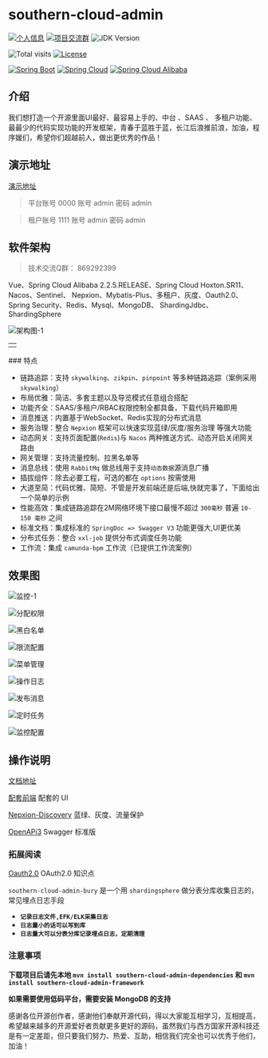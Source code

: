 # southern-cloud-admin


[![个人信息](https://img.shields.io/badge/author-KBOX-blue.svg)](http://blog.southern-cihui.com/)
[![项目交流群](https://img.shields.io/badge/chat-项目交流群-yellow.svg)](https://qm.qq.com/cgi-bin/qm/qr?k=7HSbjhK2b23CyodXUX2tR_ldigjrAlPT&jump_from=webapi)
![JDK Version](https://img.shields.io/badge/JAVA-JDK8+-red.svg)

![Total visits](https://visitor-badge.laobi.icu/badge?page_id=southern-cloud-admin&title=total%20visits) [![License](https://img.shields.io/badge/License-Apache%202.0-blue.svg?label=license)](https://www.codacy.com/gh/southern-cihui/southern-cloud-admin/dashboard?utm_source=github.com&amp;utm_medium=referral&amp;utm_content=southern-cihui/southern-cloud-admin&amp;utm_campaign=Badge_Grade)

[![Spring Boot](https://img.shields.io/maven-central/v/org.springframework.boot/spring-boot-dependencies.svg?label=Spring%20Boot&logo=Spring)](https://search.maven.org/artifact/org.springframework.boot/spring-boot-dependencies)  [![Spring Cloud](https://img.shields.io/maven-central/v/org.springframework.cloud/spring-cloud-dependencies.svg?label=Spring%20Cloud&logo=Spring)](https://search.maven.org/artifact/org.springframework.cloud/spring-cloud-dependencies)  [![Spring Cloud Alibaba](https://img.shields.io/maven-central/v/com.alibaba.cloud/spring-cloud-alibaba-dependencies.svg?label=Spring%20Cloud%20Alibaba&logo=Spring)](https://search.maven.org/artifact/com.alibaba.cloud/spring-cloud-alibaba-dependencies) 


## 介绍

我们想打造一个开源里面UI最好、最容易上手的、中台 、SAAS 、 多租户功能、最最少的代码实现功能的开发框架，青春于蓝胜于蓝，长江后浪推前浪，加油，程序媛们，希望你们超越前人，做出更优秀的作品！

## 演示地址

[演示地址](https://cloud.southern-cihui.com/) 

> 平台账号 0000 账号 admin 密码 admin

> 租户账号 1111 账号 admin 密码 admin


## 软件架构

> 技术交流Q群： 869292399

Vue、Spring Cloud Alibaba 2.2.5.RELEASE、Spring Cloud Hoxton.SR11、Nacos、Sentinel、
Nepxion、Mybatis-Plus、多租户、灰度、Oauth2.0、Spring Security、Redis、Mysql、MongoDB、
ShardingJdbc、ShardingSphere

![架构图-1](./images/platform-server-structure01.png)
<table>
	<tr>
		<td></td>
    </tr>
	
</table>
### 特点

- 链路追踪：支持 `skywalking`、`zikpin`、`pinpoint` 等多种链路追踪（案例采用 `skywalking`）
- 布局优雅：简洁、多套主题以及导览模式任意组合搭配
- 功能齐全：SAAS/多租户/RBAC权限控制全都具备，下载代码开箱即用
- 消息推送：内置基于WebSocket、Redis实现的分布式消息
- 服务治理：整合 `Nepxion` 框架可以快速实现蓝绿/灰度/服务治理 等强大功能
- 动态网关：支持页面配置(`Redis`)与 `Nacos` 两种推送方式、动态开启关闭网关路由
- 网关管理：支持流量控制、拉黑名单等
- 消息总线：使用 `RabbitMq` 做总线用于支持`动态数据`源消息广播
- 插拔组件：除去必要工程，可选的都在 `options` 按需使用
- 大道至简：代码优雅、简短、不管是开发前端还是后端,快就完事了，下面给出一个简单的示例
- 性能高效：集成链路追踪在2M网络环境下接口最慢不超过 `300毫秒` 普遍 `10-150 毫秒` 之间
- 标准文档：集成标准的 `SpringDoc => Swagger V3` 功能更强大,UI更优美
- 分布式任务：整合 `xxl-job` 提供分布式调度任务功能
- 工作流：集成 `camunda-bpm` 工作流（已提供工作流案例）

## 效果图

![监控-1](./images/skywalking.png)

![分配权限](./images/binding_res.png)

![黑白名单](./images/blacklist.png)

![限流配置](./images/limit.png)

![菜单管理](./images/menu.png)

![操作日志](./images/opt_log.png)

![发布消息](./images/publish_message.png)

![定时任务](./images/xxl-job.png)

![监控配置](./images/springdoc.png)


## 操作说明

[文档地址](https://www.yuque.com/books/share/c5467c7b-ae67-4d3e-a6cd-541ce5a90bb7@@@?#《southern-cloud-admin-doc》) 

[配套前端](https://gitee.com/southern-cihui/southern-cloud-admin-ui) 配套的 UI 

[Nepxion-Discovery](https://github.com/southern-cihui/southern-cloud-admin) 蓝绿、灰度、流量保护

[OpenAPi3](https://springdoc.org/) Swagger 标准版

### 拓展阅读

[Oauth2.0](https://www.ruanyifeng.com/blog/2019/04/github-oauth.html) OAuth2.0 知识点


`southern-cloud-admin-bury` 是一个用 `shardingsphere` 做分表分库收集日志的，常见埋点日志手段
- **`记录日志文件,EFK/ELK采集日志`**
- **`日志量小的话可以写到库`**
- **`日志量大可以分表分库记录埋点日志，定期清理`**

### 注意事项

**下载项目后请先本地 `mvn install southern-cloud-admin-dependencies` 和 `mvn install southern-cloud-admin-framework`**

**如果需要使用低码平台，需要安装 MongoDB 的支持**

感谢各位开源创作者，感谢他们奉献开源代码，得以大家能互相学习，互相提高，希望越来越多的开源爱好者贡献更多更好的源码，虽然我们与西方国家开源科技还是有一定差距，但只要我们努力、热爱、互助，相信我们完全也可以优秀于他们，加油！

